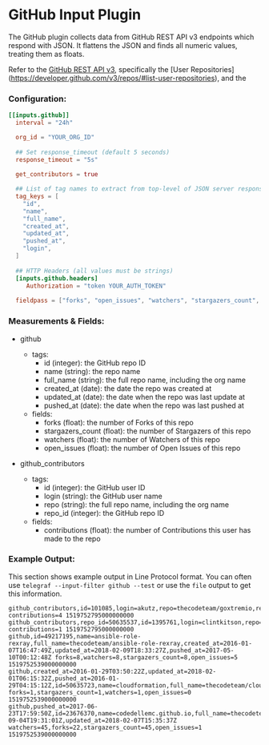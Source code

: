 # GitHub Input Plugin

The GitHub plugin collects data from GitHub REST API v3 endpoints which respond with JSON. It flattens the JSON and finds all numeric values, treating them as floats.

Refer to the [GitHub REST API v3](https://developer.github.com/v3/), specifically the [User Repositories] (https://developer.github.com/v3/repos/#list-user-repositories), and the 

### Configuration:

```toml
[[inputs.github]]
  interval = "24h"

  org_id = "YOUR_ORG_ID"
  
  ## Set response_timeout (default 5 seconds)
  response_timeout = "5s"
  
  get_contributors = true

  ## List of tag names to extract from top-level of JSON server response
  tag_keys = [
    "id",
	"name",
	"full_name",
	"created_at",
	"updated_at",
	"pushed_at",
	"login",
  ]
    
  ## HTTP Headers (all values must be strings)
  [inputs.github.headers]
     Authorization = "token YOUR_AUTH_TOKEN"
  
  fieldpass = ["forks", "open_issues", "watchers", "stargazers_count", "contributions"]
```


### Measurements & Fields:

- github
	- tags:
		- id (integer): the GitHub repo ID
		- name (string): the repo name
		- full_name (string): the full repo name, including the org name
		- created_at (date): the date the repo was created at
		- updated_at (date): the date when the repo was last update at
		- pushed_at (date): the date when the repo was last pushed at
	- fields:
		- forks (float): the number of Forks of this repo
		- stargazers_count (float): the number of Stargazers of this repo
		- watchers (float): the number of Watchers of this repo
		- open_issues (float): the number of Open Issues of this repo

- github_contributors
	- tags:
		- id (integer): the GitHub user ID
		- login (string): the GitHub user name
		- repo (string): the full repo name, including the org name
		- repo_id (integer): the GitHub repo ID
	- fields:
		- contributions (float): the number of Contributions this user has made to the repo
		
### Example Output:

This section shows example output in Line Protocol format.  You can often use
`telegraf --input-filter github --test` or use the `file` output to get
this information.

```
github_contributors,id=101085,login=akutz,repo=thecodeteam/goxtremio,repo_id=36694266 contributions=4 1519752795000000000
github_contributors,repo_id=50635537,id=1395761,login=clintkitson,repo=thecodeteam/heat contributions=1 1519752795000000000
github,id=49217195,name=ansible-role-rexray,full_name=thecodeteam/ansible-role-rexray,created_at=2016-01-07T16:47:49Z,updated_at=2018-02-09T18:33:27Z,pushed_at=2017-05-10T00:12:48Z forks=8,watchers=8,stargazers_count=8,open_issues=5 1519752539000000000
github,created_at=2016-01-29T03:50:22Z,updated_at=2018-02-01T06:15:32Z,pushed_at=2016-01-29T04:15:12Z,id=50635723,name=cloudformation,full_name=thecodeteam/cloudformation forks=1,stargazers_count=1,watchers=1,open_issues=0 1519752539000000000
github,pushed_at=2017-06-23T17:59:50Z,id=23676370,name=codedellemc.github.io,full_name=thecodeteam/codedellemc.github.io,created_at=2014-09-04T19:31:01Z,updated_at=2018-02-07T15:35:37Z watchers=45,forks=22,stargazers_count=45,open_issues=1 1519752539000000000

```
